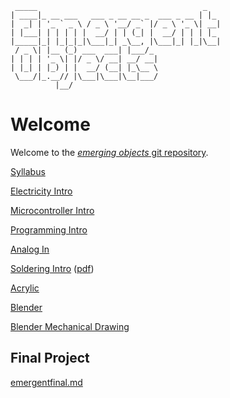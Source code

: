 ```
 _____                                     _   
| ____|_ __ ___   ___ _ __ __ _  ___ _ __ | |_ 
|  _| | '_ ` _ \ / _ \ '__/ _` |/ _ \ '_ \| __|
| |___| | | | | |  __/ | | (_| |  __/ | | | |_ 
|_____|_| |_|_|_|\___|_| _\__, |\___|_| |_|\__|
 / _ \| |__ (_) ___  ___| |___/_               
| | | | '_ \| |/ _ \/ __| __/ __|              
| |_| | |_) | |  __/ (__| |_\__ \              
 \___/|_.__// |\___|\___|\__|___/              
          |__/                                 
```

# Welcome

Welcome to the [*emerging objects* git repository](https://github.com/arielchuri/emergentobjects).

[Syllabus](https://github.com/arielchuri/emergentobjects/blob/main/syllabus.md)

[Electricity Intro](electricity_intro/electricity_intro.md)

[Microcontroller Intro](/microcontroller_intro/microcontroller_intro.md)

[Programming Intro](programming_intro/programming_01.md)

[Analog In](analogin/analogin.md)

[Soldering Intro](arielchuri.github.io/emergentobjects/soldering/soldering.html) ([pdf](soldering/soldering.pdf))

[Acrylic](acrylic/acrylic.md)

[Blender](blender/blender.md)

[Blender Mechanical Drawing](blender/blender_mechanical.md)

## Final Project

[emergentfinal.md](finalproject/emergentfinal.md)
